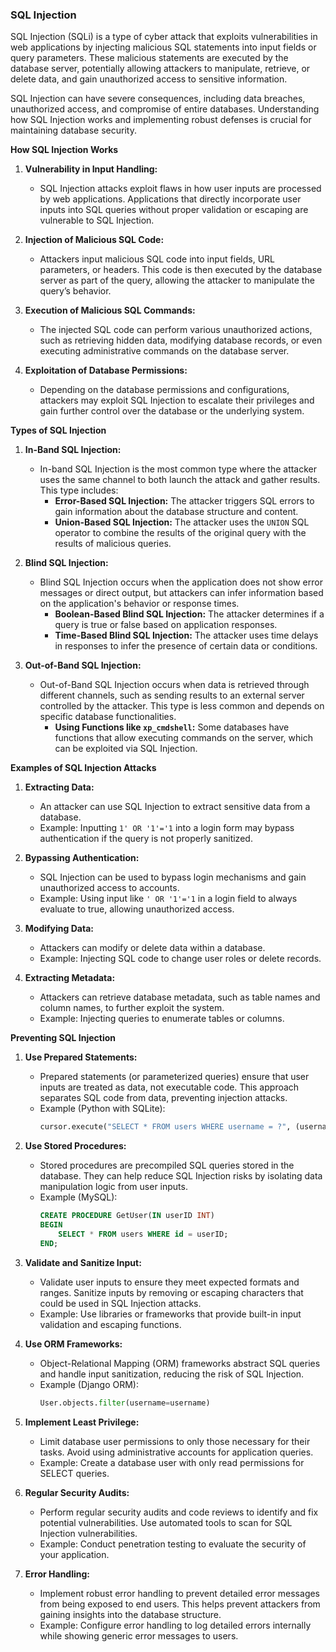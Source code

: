 ### SQL Injection

SQL Injection (SQLi) is a type of cyber attack that exploits vulnerabilities in web applications by injecting malicious SQL statements into input fields or query parameters. These malicious statements are executed by the database server, potentially allowing attackers to manipulate, retrieve, or delete data, and gain unauthorized access to sensitive information.

SQL Injection can have severe consequences, including data breaches, unauthorized access, and compromise of entire databases. Understanding how SQL Injection works and implementing robust defenses is crucial for maintaining database security.

**How SQL Injection Works**

1. **Vulnerability in Input Handling:**

   - SQL Injection attacks exploit flaws in how user inputs are processed by web applications. Applications that directly incorporate user inputs into SQL queries without proper validation or escaping are vulnerable to SQL Injection.

2. **Injection of Malicious SQL Code:**

   - Attackers input malicious SQL code into input fields, URL parameters, or headers. This code is then executed by the database server as part of the query, allowing the attacker to manipulate the query’s behavior.

3. **Execution of Malicious SQL Commands:**

   - The injected SQL code can perform various unauthorized actions, such as retrieving hidden data, modifying database records, or even executing administrative commands on the database server.

4. **Exploitation of Database Permissions:**
   - Depending on the database permissions and configurations, attackers may exploit SQL Injection to escalate their privileges and gain further control over the database or the underlying system.

**Types of SQL Injection**

1. **In-Band SQL Injection:**

   - In-band SQL Injection is the most common type where the attacker uses the same channel to both launch the attack and gather results. This type includes:
     - **Error-Based SQL Injection:** The attacker triggers SQL errors to gain information about the database structure and content.
     - **Union-Based SQL Injection:** The attacker uses the `UNION` SQL operator to combine the results of the original query with the results of malicious queries.

2. **Blind SQL Injection:**

   - Blind SQL Injection occurs when the application does not show error messages or direct output, but attackers can infer information based on the application's behavior or response times.
     - **Boolean-Based Blind SQL Injection:** The attacker determines if a query is true or false based on application responses.
     - **Time-Based Blind SQL Injection:** The attacker uses time delays in responses to infer the presence of certain data or conditions.

3. **Out-of-Band SQL Injection:**
   - Out-of-Band SQL Injection occurs when data is retrieved through different channels, such as sending results to an external server controlled by the attacker. This type is less common and depends on specific database functionalities.
     - **Using Functions like `xp_cmdshell`:** Some databases have functions that allow executing commands on the server, which can be exploited via SQL Injection.

**Examples of SQL Injection Attacks**

1. **Extracting Data:**

   - An attacker can use SQL Injection to extract sensitive data from a database.
   - Example: Inputting `1' OR '1'='1` into a login form may bypass authentication if the query is not properly sanitized.

2. **Bypassing Authentication:**

   - SQL Injection can be used to bypass login mechanisms and gain unauthorized access to accounts.
   - Example: Using input like `' OR '1'='1` in a login field to always evaluate to true, allowing unauthorized access.

3. **Modifying Data:**

   - Attackers can modify or delete data within a database.
   - Example: Injecting SQL code to change user roles or delete records.

4. **Extracting Metadata:**
   - Attackers can retrieve database metadata, such as table names and column names, to further exploit the system.
   - Example: Injecting queries to enumerate tables or columns.

**Preventing SQL Injection**

1. **Use Prepared Statements:**

   - Prepared statements (or parameterized queries) ensure that user inputs are treated as data, not executable code. This approach separates SQL code from data, preventing injection attacks.
   - Example (Python with SQLite):
     ```python
     cursor.execute("SELECT * FROM users WHERE username = ?", (username,))
     ```

2. **Use Stored Procedures:**

   - Stored procedures are precompiled SQL queries stored in the database. They can help reduce SQL Injection risks by isolating data manipulation logic from user inputs.
   - Example (MySQL):
     ```sql
     CREATE PROCEDURE GetUser(IN userID INT)
     BEGIN
         SELECT * FROM users WHERE id = userID;
     END;
     ```

3. **Validate and Sanitize Input:**

   - Validate user inputs to ensure they meet expected formats and ranges. Sanitize inputs by removing or escaping characters that could be used in SQL Injection attacks.
   - Example: Use libraries or frameworks that provide built-in input validation and escaping functions.

4. **Use ORM Frameworks:**

   - Object-Relational Mapping (ORM) frameworks abstract SQL queries and handle input sanitization, reducing the risk of SQL Injection.
   - Example (Django ORM):
     ```python
     User.objects.filter(username=username)
     ```

5. **Implement Least Privilege:**

   - Limit database user permissions to only those necessary for their tasks. Avoid using administrative accounts for application queries.
   - Example: Create a database user with only read permissions for SELECT queries.

6. **Regular Security Audits:**

   - Perform regular security audits and code reviews to identify and fix potential vulnerabilities. Use automated tools to scan for SQL Injection vulnerabilities.
   - Example: Conduct penetration testing to evaluate the security of your application.

7. **Error Handling:**
   - Implement robust error handling to prevent detailed error messages from being exposed to end users. This helps prevent attackers from gaining insights into the database structure.
   - Example: Configure error handling to log detailed errors internally while showing generic error messages to users.
